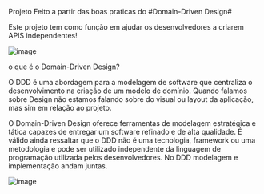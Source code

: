 Projeto Feito a partir das boas praticas do #Domain-Driven Design#

Este projeto tem como função em ajudar os desenvolvedores a criarem APIS independentes!

![image](https://github.com/BrunoHaieK/Porjeto-DDD-Base/assets/86637923/69572057-6aee-453b-8e00-631143d25350)


o que é o Domain-Driven Design? 
 
O DDD é uma abordagem para a modelagem de software que centraliza o desenvolvimento na criação de um modelo de domínio. Quando falamos sobre Design não estamos falando sobre do visual ou layout da aplicação, mas sim em relação ao projeto. 

O Domain-Driven Design oferece ferramentas de modelagem estratégica e tática capazes de entregar um software refinado e de alta qualidade. É válido ainda ressaltar que o DDD  não é uma tecnologia, framework ou uma metodologia e pode ser utilizado independente
da linguagem de programação utilizada pelos desenvolvedores. No DDD modelagem e implementação andam juntas.

![image](https://github.com/BrunoHaieK/Porjeto-DDD-Base/assets/86637923/75ca3257-e9f5-44e2-b468-588e233231ac)
